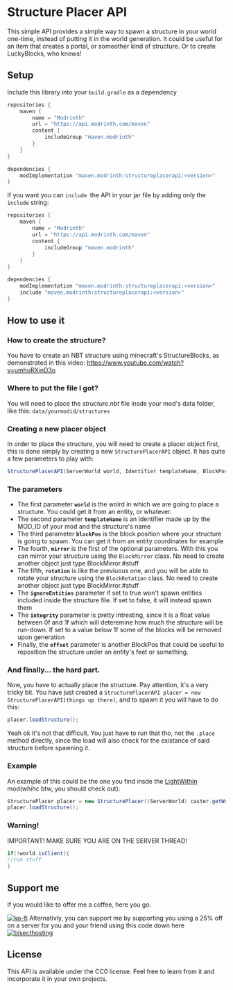 # Structure Placer API
This simple API provides a simple way to spawn a structure in your world one-time, instead of putting it in the world generation. It could be useful for an item that creates a portal, or someother kind of structure. Or to create LuckyBlocks, who knows! 
## Setup
Include this library into your `build.gradle` as a dependency
```gradle
repositories {
    maven {
        name = "Modrinth"
        url = "https://api.modrinth.com/maven"
        content {
            includeGroup "maven.modrinth"
        }
    }
}

dependencies {
    modImplementation "maven.modrinth:structureplacerapi:<version>"
}
```
If you want you can `include `the API in your jar file by adding only the `include` string:
```gradle
repositories {
    maven {
        name = "Modrinth"
        url = "https://api.modrinth.com/maven"
        content {
            includeGroup "maven.modrinth"
        }
    }
}

dependencies {
    modImplementation "maven.modrinth:structureplacerapi:<version>"
    include "maven.modrinth:structureplacerapi:<version>"
}
```

## How to use it
### How to create the structure?
You have to create an NBT structure using minecraft's StructureBlocks, as demonstrated in this video: https://www.youtube.com/watch?v=umhuRXinD3o

### Where to put the file I got?
You will need to place the *structure.nbt* file insde your mod's data folder, like this: `data/yourmodid/structures`

### Creating a new placer object
In order to place the structure, you will need to create a placer object first, this is done simply by creating a new `StructurePlacerAPI` object. It has quite a few parameters to play with:
```java
StructurePlacerAPI(ServerWorld world, Identifier templateName, BlockPos blockPos, BlockMirror mirror, BlockRotation rotation, boolean ignoreEntities, float integrity, BlockPos offset)
```
### The parameters
- The first parameter **`world`** is the wolrd in which we are going to place a structure. You could get it from an entity, or whatever.
- The second parameter **`templateName`** is an Identifier made up by the MOD_ID of your mod and the structure's name
- The third parameter **`blockPos`** is the block position where your structure is going to spawn. You can get it from an entity coordinates for example
- The fourth, **`mirror`** is the first of the optional parameters. With this you can mirror your structure using the `BlockMirror` class. No need to create another object just type BlockMirror.#stuff
- The fifth, **`rotation`** is like the previuous one, and you will be able to rotate your structure using the `BlockRotation` class. No need to create another object just type BlockMirror.#stuff
- The **`ignoreEntities`** parameter if set to true won't spawn entities included inside the structure file. If set to false, it will instead spawn them
- The **`integrity`** parameter is pretty intresting, since it is a float value between 0f and 1f which will deteremine how much the structure will be run-down. If set to a value below 1f some of the blocks will be removed upon generation
- Finally, the **`offset`** parameter is another BlockPos that could be useful to reposition the structure under an entity's feet or something.

### And finally... the hard part.
Now, you have to actually place the structure. Pay attention, it's a very tricky bit. You have just created a `StructurePlacerAPI placer = new StructurePlacerAPI(things up there)`, and to spawn it you will have to do this:
```java
placer.loadStructure();
```
Yeah ok it's not that difficult. You just have to run that tho, not the `.place` method directly, since the load will also check for the existance of said structure before spawning it.

### Example
An example of this could be the one you find insde the [LightWithin](https://github.com/Emafire003/LightWithin) mod(whihc btw, you should check out): 
```java
StructurePlacer placer = new StructurePlacer((ServerWorld) caster.getWorld(), new Identifier(MOD_ID, "frost_light"), caster.getBlockPos(), BlockMirror.NONE, BlockRotation.CLOCKWISE_90, true, 1.0f, new BlockPos(-4, -3, -3));
placer.loadStructure();
```
### Warning!
IMPORTANT! MAKE SURE YOU ARE ON THE SERVER THREAD!

```java
if(!world.isClient){
//run stuff
}
```

## Support me
If you would like to offer me a coffee, here you go.

[![ko-fi](https://ko-fi.com/img/githubbutton_sm.svg)](https://ko-fi.com/S6S88307C)
Alternativly, you can support me by supporting you using a 25% off on a server for you and your friend using this code down here
[![bisecthosting](https://www.bisecthosting.com/partners/custom-banners/e9c85d2a-cafa-4e2f-98bf-4f62bd9e951c.png)](https://www.bisecthosting.com/LightDev)

## License
This API is available under the CC0 license. Feel free to learn from it and incorporate it in your own projects.
